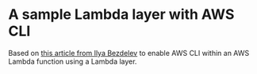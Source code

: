 # A sample Lambda layer with AWS CLI

Based on [this article from Ilya Bezdelev](https://bezdelev.com/hacking/aws-cli-inside-lambda-layer-aws-s3-sync/) to enable AWS CLI within an AWS Lambda function using a Lambda layer.
